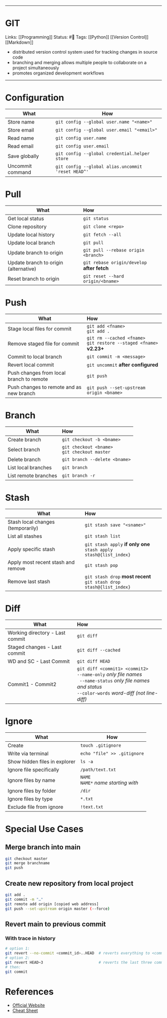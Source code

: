 ___
# GIT
Links: [[Programming]]
Status: #🌳 
Tags: [[Python]] [[Version Control]] [[Markdown]]
<!--- Created on: 2023.08.26, 14:37 --->

- distributed version control system used for tracking changes in source code
- branching and merging allows multiple people to collaborate on a project simultaneously
- promotes organized development workflows
___

# Configuration

| What             | How                                                |
| ---------------- | -------------------------------------------------- |
| Store name       | `git config --global user.name "<name>"`             |
| Store email      | `git config --global user.email "<email>"`           |
| Read name        | `git config user.name`                             |
| Read email       | `git config user.email`                            |
| Save globally    | `git config --global credential.helper store`      |
| Uncommit command | `git config --global alias.uncommit 'reset HEAD^'` |

# Pull

| What                                  | How                                         |
| ------------------------------------- |:------------------------------------------- |
| Get local status                      | `git status`                                |
| Clone repository                      | `git clone <repo>`                          |
| Update local history                  | `git fetch --all`                           |
| Update local branch                   | `git pull`                                  |
| Update branch to origin               | `git pull --rebase origin <branch>`         |
| Update branch to origin (alternative) | `git rebase origin/develop` **after fetch** |
| Reset branch to origin                | `git reset --hard origin/<bname>`           |

# Push
| What                                     | How                                                                        |
| ---------------------------------------- |:-------------------------------------------------------------------------- |
| Stage local files for commit             | `git add <fname>` <br /> `git add .`                                       |
| Remove staged file for commit            | `git rm --cached <fname>` <br /> `git restore --staged <fname>` **v2.23+** |
| Commit to local branch                   | `git commit -m <message>`                                                  |
| Revert local commit                      | `git uncommit` **after configured**                                        |
| Push changes from local branch to remote | `git push`                                                                 |
| Push changes to remote and as new branch | `git push --set-upstream origin <bname>`                                   |
# Branch
| What                                     | How                                                                         |
| ---------------------------------------- |:--------------------------------------------------------------------------- |
| Create branch                            | `git checkout -b <bname>`                                                   |
| Select branch                            | `git checkout <bname>` <br /> `git checkout master`                         |
| Delete branch                            | `git branch --delete <bname>`                                               |
| List local branches                      | `git branch`                                                                |
| List remote branches                     | `git branch -r`                                                             |
# Stash
| What                                     | How                                                                         |
| ---------------------------------------- |:--------------------------------------------------------------------------- |
| Stash local changes (temporarily)        | `git stash save "<sname>"`                                                  |
| List all stashes                         | `git stash list`                                                            |
| Apply specific stash                     | `git stash apply` **if only one** <br /> `stash apply stash@{list_index}`   |
| Apply most recent stash and remove       | `git stash pop`                                                             |
| Remove last stash                        | `git stash drop` **most recent** <br /> `git stash drop stash@{list_index}` |
# Diff

| What                            | How                                                                                                                                                                             |
| ------------------------------- |:------------------------------------------------------------------------------------------------------------------------------------------------------------------------------- |
| Working directory - Last commit | `git diff`                                                                                                                                                                      |
| Staged changes - Last commit    | `git diff --cached`                                                                                                                                                             |
| WD and SC - Last Commit         | `git diff HEAD`                                                                                                                                                                 |
| Commit1 - Commit2               | `git diff <commit1> <commit2>` <br /> ` --name-only ` *only file names* <br /> ` --name-status` *only file names and status* <br /> `--color-words` *word-diff (not line-diff)* |

# Ignore

| What                          | How                                        |
| ----------------------------- | ------------------------------------------ |
| Create                        | `touch .gitignore`                         |
| Write via terminal            | `echo "file" >> .gitignore`                |
| Show hidden files in explorer | `ls -a`                                    |
| Ignore file specifically      | `/path/text.txt`                           |
| Ignore files by name          | `NAME` <br /> `NAME*` *name starting with* |
| Ignore files by folder        | `/dir`                                     |
| Ignore files by type          | `*.txt`                                    |
| Exclude file from ignore      | `!text.txt`                                |

# Special Use Cases

## Merge branch into main
```bash
git checkout master
git merge branchname
git push
```

## Create new repository from local project
```bash
git add .
git commit -m "…"
git remote add origin [copied web address]
git push --set-upstream origin master (--force)
```

## Revert main to previous commit 
### With trace in history
``` bash
# option 1:
git revert --no-commit <commit_id>..HEAD  # reverts everything to <commit_id>
# option 2:
git revert HEAD~3                         # reverts the last three commits
# then:
git commit
```



# References
- [Official Website](https://git-scm.com/)
- [Cheat Sheet](https://ndpsoftware.com/git-cheatsheet.html#loc=local_repo)